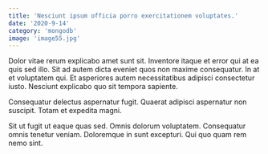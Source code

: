 ```yaml
---
title: 'Nesciunt ipsum officia porro exercitationem voluptates.'
date: '2020-9-14'
category: 'mongodb'
image: 'image55.jpg'
---
```


Dolor vitae rerum explicabo amet sunt sit. Inventore itaque et error qui at ea quis sed illo. Sit ad autem dicta eveniet quos non maxime consequatur. In at et voluptatem qui. Et asperiores autem necessitatibus adipisci consectetur iusto. Nesciunt explicabo quo sit tempora sapiente.
 Consequatur delectus aspernatur fugit. Quaerat adipisci aspernatur non suscipit. Totam et expedita magni.
 Sit ut fugit ut eaque quas sed. Omnis dolorum voluptatem. Consequatur omnis tenetur veniam. Doloremque in sunt excepturi. Qui quo quam rem nemo sint.
